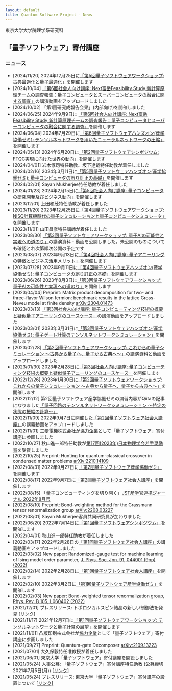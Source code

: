 ```yaml
---
layout: default
title: Quantum Software Project - News
---
```


東京大学大学院理学系研究科
##  「量子ソフトウェア」寄付講座

### ニュース

* [2024/11/20] 2024年12月25日に[「第5回量子ソフトウェアワークショップ: 古典最適化と量子最適化」](workshop202412)を開催します
* [2024/10/04] [「第6回社会人向け講座: Next富岳Feasibility Study 新計算原理チームの調査報告：量子コンピュータとスーパーコンピュータの融合に関する調査」](openseminar202409)の講演動画をアップロードしました
* [2024/10/02] 「第1回研究成報告会果」(内部向け)を開催しました
* [2024/06/25] 2024年9月9日に [「第6回社会人向け講座: Next富岳Feasibility Study 新計算原理チームの調査報告：量子コンピュータとスーパーコンピュータの融合に関する調査」](openseminar202409)を開催します
* [2024/06/04] 2024年7月29日に[「第6回量子ソフトウェアハンズオン(産学協働ゼミ): テンソルネットワークを用いたニューラルネットワークの圧縮」](handson202407)を開催します
* [2024/05/13] 2024年6月20日に[「第2回量子ソフトウェアシンポジウム: FTQC実現に向けた世界の動向」](symposium202406)を開催します
* [2024/04/01] 岩木惇司特任助教、坂下達哉特任助教が着任しました
* [2024/02/16] 2024年3月11日に[「第5回量子ソフトウェアハンズオン(産学協働ゼミ): 量子コンピュータの誤り訂正の基礎」](handson202403)を開催します
* [2024/02/01] Sayan Mukherjee特任助教が着任しました
* [2024/01/23] 2024年2月15日に[「第5回社会人向け講座: 量子コンピュータの研究開発及びビジネス動向」](openseminar202402)を開催します
* [2023/12/01] 上田和茂特任助教が着任しました
* [2023/11/20] 2023年12月25日に[「第4回量子ソフトウェアワークショップ: NISQ計算機時代の量子シミュレーションと量子コンピュータシミュレータ」](workshop202312)を開催します
* [2023/11/01] 山田昌彦特任講師が着任しました
* [2023/08/30] [「第3回量子ソフトウェアワークショップ: 量子AIの可能性と実現への道のり」](workshop202308)の講演資料・動画を公開しました。未公開のものについても確認とれ次第順次公開の予定です
* [2023/08/07] 2023年9月13日に[「第4回社会人向け講座: 量子アニーリングの特徴とビジネス活用メリット」](openseminar202309)を開催します
* [2023/07/28] 2023年9月11日に[「第4回量子ソフトウェアハンズオン(産学協働ゼミ): 量子コンピュータの誤り訂正の基礎」](handson202309)を開催します
* [2023/06/26] 2023年8月3日に[「第3回量子ソフトウェアワークショップ: 量子AIの可能性と実現への道のり」](workshop202308)を開催します
* [2023/04/04] Preprint: Matrix product decomposition for two- and three-flavor Wilson fermion: benchmark results in the lattice Gross-Neveu model at finite density [arXiv:2304.01473](https://arxiv.org/abs/2304.01473)
* [2023/03/13] [「第3回社会人向け講座: 量子コンピューティング技術の概要と疑似量子アニーリングのユースケース」](openseminar202302)の講演動画をアップロードしました
* [2023/03/01] 2023年3月31日に[「第3回量子ソフトウェアハンズオン(産学協働ゼミ): 量子ゲート計算のテンソルネットワークシミュレーション」](joint202303)を開催します
* [2023/02/28] [「第2回量子ソフトウェアワークショップ: これからの量子シミュレーション 〜古典から量子へ、量子から古典へ〜」](workshop202301)の講演資料と動画をアップロードしました
* [2023/01/30] 2023年2月28日に[「第3回社会人向け講座: 量子コンピューティング技術の概要と疑似量子アニーリングのユースケース」](openseminar202302)を開催します
* [2022/12/26] 2023年1月30日に[「第2回量子ソフトウェアワークショップ: これからの量子シミュレーション 〜古典から量子へ、量子から古典へ〜」](workshop202301)を開催します
* [2022/12/12] 第2回量子ソフトウェア産学協働ゼミの演習内容がQiitaの記事になりました[「量子回路のテンソルネットワークシミュレーション 〜特定の状態の振幅の計算〜」](https://qiita.com/kazuo_watanabe/items/97a30806f40386cb8e7f)
* [2022/11/09] 2022年9月7日に開催した[「第2回量子ソフトウェア社会人講座」](openseminar202209)の講義動画をアップロードしました
* [2022/11/01] 三菱電機株式会社が[協力企業](sponsor)として「量子ソフトウェア」寄付講座に参画しました
* [2022/10/27] 秋山進一郎特任助教が[第17回(2023年)日本物理学会若手奨励賞](https://www.jps.or.jp/activities/awards/jusyosya/wakate2023.php)を受賞しました 
* [2022/10/25] Preprint: Hunting for quantum-classical crossover in condensed matter problems [arXiv:2210.14109](https://arxiv.org/abs/2210.14109)
* [2022/08/31] 2022年9月27日に[「第2回量子ソフトウェア産学協働ゼミ」](joint202209)を開催します
* [2022/08/17] 2022年9月7日に[「第2回量子ソフトウェア社会人講座」](openseminar202209)を開催します
* [2022/08/15] 「量子コンピューティングを切り開く」[JST産学官連携ジャーナル 2022年8月号](https://www.jst.go.jp/tt/journal/journal_contents/2022/08/2208-04_article.html)
* [2022/08/10] Preprint: Bond-weighting method for the Grassmann tensor renormalization group [arXiv:2208.03227](https://arxiv.org/abs/2208.03227)
* [2022/08/01] Sayan Mukherjee客員共同研究員が加わりました
* [2022/06/20] 2022年7月14日に[「第1回量子ソフトウェアシンポジウム」](symposium202207)を開催します
* [2022/04/01] 秋山進一郎特任助教が着任しました
* [2022/03/17] 2022年2月28日の[「第1回量子ソフトウェア社会人講座」](openseminar202202)の講義動画をアップロードしました
* [2022/03/02] New paper: Randomized-gauge test for machine learning of Ising model order parameter, [J. Phys. Soc. Jpn. 91, 044001 (9pp) (2022)](http://dx.doi.org/10.7566/JPSJ.91.044001)
* [2022/02/14] 2022年2月28日に[「第1回量子ソフトウェア社会人講座」](openseminar202202)を開催します
* [2022/02/10] 2022年3月2日に[「第1回量子ソフトウェア産学協働ゼミ」](joint202203)を開催します
* [2022/02/03] New paper: Bond-weighted tensor renormalization group, [Phys. Rev. B 105, L060402 (2022)](http://dx.doi.org/10.1103/PhysRevB.105.L060402)
* [2021/12/01] プレスリリース: トポロジカルスピン結晶の新しい制御法を発見 [[リンク]](https://www.s.u-tokyo.ac.jp/ja/press/2021/7662/)
* [2021/11/17] 2021年12月7日に[「第1回量子ソフトウェアワークショップ: テンソルネットワークと量子計算の展望」](workshop202112)を開催します
*  [2021/11/01] 凸版印刷株式会社が[協力企業](sponser)として「量子ソフトウェア」寄付講座に参画しました
* [2021/09/27] Preprint: Quantum-gate Decomposer [arXiv:2109.13223](http://arxiv.org/abs/2109.13223)
* [2021/07/01] 大久保毅特任准教授が着任しました
* [2021/06/01] 東京大学「量子ソフトウェア」寄付講座を開設しました
* [2021/05/24] 人事公募: 「量子ソフトウェア」寄付講座特任助教 (公募締切 2021年7月5日(月)) [[リンク]](https://www.s.u-tokyo.ac.jp/ja/recruit/?id=1261)
* [2021/05/24] プレスリリース: 東京大学「量子ソフトウェア」寄付講座の設置について [[リンク]](https://www.s.u-tokyo.ac.jp/ja/press/2021/7387/)
